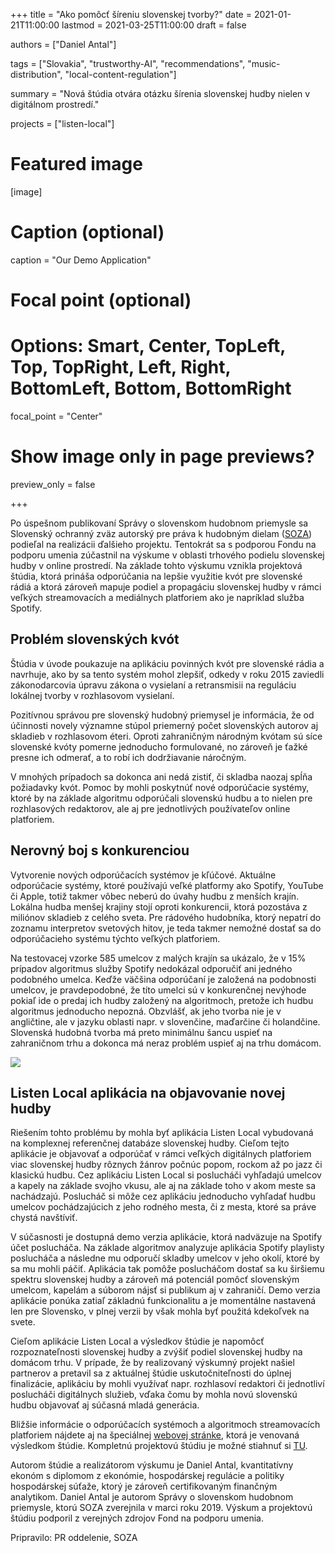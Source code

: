 +++
title = "Ako pomôcť šíreniu slovenskej tvorby?"
date = 2021-01-21T11:00:00
lastmod = 2021-03-25T11:00:00
draft = false

authors = ["Daniel Antal"]

tags = ["Slovakia", "trustworthy-AI", "recommendations", "music-distribution", "local-content-regulation"]

summary = "Nová štúdia otvára otázku šírenia slovenskej hudby nielen v digitálnom prostredí."

projects = ["listen-local"]

# Featured image
[image]
  # Caption (optional)
  caption = "Our Demo Application"

  # Focal point (optional)
  # Options: Smart, Center, TopLeft, Top, TopRight, Left, Right, BottomLeft, Bottom, BottomRight
  focal_point = "Center"

  # Show image only in page previews?
  preview_only = false

+++

Po úspešnom publikovaní Správy o slovenskom hudobnom priemysle sa Slovenský ochranný zväz autorský pre práva k hudobným dielam ([SOZA](https://moja.soza.sk/)) podieľal na realizácii ďalšieho projektu. Tentokrát sa s podporou Fondu na podporu umenia zúčastnil na výskume v oblasti trhového podielu slovenskej hudby v online prostredí. Na základe tohto výskumu vznikla projektová štúdia, ktorá prináša odporúčania na lepšie využitie kvót pre slovenské rádiá a ktorá zároveň mapuje podiel a propagáciu slovenskej hudby v rámci veľkých streamovacích a mediálnych platforiem ako je napríklad služba Spotify.

## Problém slovenských kvót

Štúdia v úvode poukazuje na aplikáciu povinných kvót pre slovenské rádia a navrhuje, ako by sa tento systém mohol zlepšiť, odkedy v roku 2015 zaviedli zákonodarcovia úpravu zákona o vysielaní a retransmisii na reguláciu lokálnej tvorby v rozhlasovom vysielaní.

Pozitívnou správou pre slovenský hudobný priemysel je informácia, že od účinnosti novely významne stúpol priemerný počet slovenských autorov aj skladieb v rozhlasovom éteri. Oproti zahraničným národným kvótam sú síce slovenské kvóty pomerne jednoducho formulované, no zároveň je ťažké presne ich odmerať, a to robí ich dodržiavanie náročným.             

V mnohých prípadoch sa dokonca ani nedá zistiť, či skladba naozaj spĺňa požiadavky kvót. Pomoc by mohli poskytnúť nové odporúčacie systémy, ktoré by na základe algoritmu odporúčali slovenskú hudbu a to nielen pre rozhlasových redaktorov, ale aj pre jednotlivých používateľov online platforiem.

## Nerovný boj s konkurenciou

Vytvorenie nových odporúčacích systémov je kľúčové. Aktuálne odporúčacie systémy, ktoré používajú veľké platformy ako Spotify, YouTube či Apple, totiž takmer vôbec neberú do úvahy hudbu z menších krajín. Lokálna hudba menšej krajiny stojí oproti konkurencii, ktorá pozostáva z miliónov skladieb z celého sveta. Pre rádového hudobníka, ktorý nepatrí do zoznamu interpretov svetových hitov, je teda takmer nemožné dostať sa do odporúčacieho systému týchto veľkých platforiem.

Na testovacej vzorke 585 umelcov z malých krajín sa ukázalo, že v 15%  prípadov algoritmus služby Spotify nedokázal odporučiť ani jedného podobného umelca. Keďže väčšina odporúčaní je založená na podobnosti umelcov, je pravdepodobné, že títo umelci sú v konkurenčnej nevýhode pokiaľ ide o predaj ich hudby založený na algoritmoch, pretože ich hudbu algoritmus jednoducho nepozná. Obzvlášť, ak jeho tvorba nie je v angličtine, ale v jazyku oblasti napr. v slovenčine, maďarčine či holandčine. Slovenská hudobná tvorba má preto minimálnu šancu uspieť na zahraničnom trhu a dokonca má neraz problém uspieť aj na trhu domácom.

![](SOZA_web_1)
## Listen Local aplikácia na objavovanie novej hudby

Riešením tohto problému by mohla byť aplikácia Listen Local vybudovaná na komplexnej referenčnej databáze slovenskej hudby. Cieľom tejto aplikácie je objavovať a odporúčať v rámci veľkých digitálnych platforiem viac slovenskej hudby rôznych žánrov počnúc popom, rockom až po jazz či klasickú hudbu. Cez aplikáciu Listen Local si poslucháči vyhľadajú umelcov a kapely na základe svojho vkusu, ale aj na základe toho v akom meste sa nachádzajú. Poslucháč si môže cez aplikáciu jednoducho vyhľadať hudbu umelcov pochádzajúcich z jeho rodného mesta, či z mesta, ktoré sa práve chystá navštíviť.

V súčasnosti je dostupná demo verzia aplikácie, ktorá nadväzuje na Spotify účet poslucháča. Na základe algoritmov analyzuje aplikácia Spotify playlisty poslucháča a následne mu odporučí skladby umelcov v jeho okolí, ktoré by sa mu mohli páčiť. Aplikácia tak pomôže poslucháčom dostať sa ku širšiemu spektru slovenskej hudby a zároveň má potenciál pomôcť slovenským umelcom, kapelám a súborom nájsť si publikum aj v zahraničí. Demo verzia aplikácie ponúka zatiaľ základnú funkcionalitu a je momentálne nastavená len pre Slovensko, v plnej verzii by však mohla byť použitá kdekoľvek na svete.

Cieľom aplikácie Listen Local a výsledkov štúdie je napomôcť rozpoznateľnosti slovenskej hudby a zvýšiť podiel slovenskej hudby na domácom trhu. V prípade, že by realizovaný výskumný projekt našiel partnerov a pretavil sa z aktuálnej štúdie uskutočniteľnosti do úplnej finalizácie, aplikáciu by mohli využívať napr. rozhlasoví redaktori či jednotliví poslucháči digitálnych služieb, vďaka čomu by mohla novú slovenskú hudbu objavovať aj súčasná mladá generácia.


Bližšie informácie o odporúčacích systémoch a algoritmoch streamovacích platforiem nájdete aj na špeciálnej [webovej stránke](https://listenlocal.community/), ktorá je venovaná výsledkom štúdie.
Kompletnú projektovú štúdiu je možné stiahnuť si [TU](https://moja.soza.sk/cms/content/files/Projektov%C3%A1%20%C5%A1t%C3%BAdia%20%E2%80%93%20FPU.pdf).

Autorom štúdie a realizátorom výskumu je Daniel Antal, kvantitatívny ekonóm s diplomom z ekonómie, hospodárskej regulácie a politiky hospodárskej súťaže, ktorý je zároveň certifikovaným finančným analytikom. Daniel Antal je autorom Správy o slovenskom hudobnom priemysle, ktorú SOZA zverejnila v marci roku 2019. Výskum a projektovú štúdiu podporil z verejných zdrojov Fond na podporu umenia.

 

Pripravilo: PR oddelenie, SOZA

